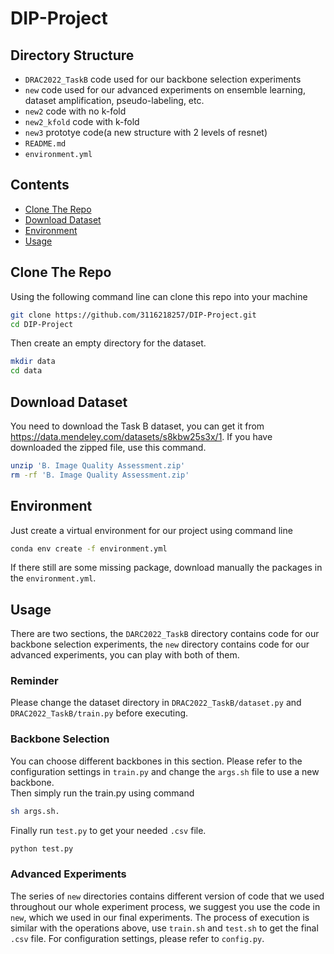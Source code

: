 # DIP-Project

## Directory Structure
- ```DRAC2022_TaskB``` code used for our backbone selection experiments
- ```new``` code used for our advanced experiments on ensemble learning, dataset amplification, pseudo-labeling, etc.
- ```new2``` code with no k-fold
- ```new2_kfold``` code with k-fold
- ```new3``` prototye code(a new structure with 2 levels of resnet)
- ```README.md```
- ```environment.yml```

## Contents
- [Clone The Repo](#clone-the-repo)
- [Download Dataset](#download-dataset)
- [Environment](#environment)
- [Usage](#usage)

## Clone The Repo
Using the following command line can clone this repo into your machine<br>
```bash 
git clone https://github.com/3116218257/DIP-Project.git
cd DIP-Project
```
Then create an empty directory for the dataset.
```bash
mkdir data
cd data
```

## Download Dataset
You need to download the Task B dataset, you can get it from https://data.mendeley.com/datasets/s8kbw25s3x/1. If you have downloaded the zipped file, use this command.
```bash
unzip 'B. Image Quality Assessment.zip'
rm -rf 'B. Image Quality Assessment.zip'
```

## Environment
Just create a virtual environment for our project using command line<br>
```bash
conda env create -f environment.yml
```
If there still are some missing package, download manually the packages in the ```environment.yml```.

## Usage
There are two sections, the ```DARC2022_TaskB``` directory contains code for our backbone selection experiments, the ```new``` directory contains code for our advanced experiments, you can play with both of them.

### Reminder
Please change the dataset directory in ```DRAC2022_TaskB/dataset.py``` and ```DRAC2022_TaskB/train.py``` before executing.

### Backbone Selection
You can choose different backbones in this section. Please refer to the configuration settings in ```train.py``` and change the ```args.sh``` file to use a new backbone.<br>
Then simply run the train.py using command<br>
```bash
sh args.sh.
```
Finally run ```test.py``` to get your needed ```.csv``` file.<br>
```bash
python test.py
```

### Advanced Experiments
The series of ```new``` directories contains different version of code that we used throughout our whole experiment process, we suggest you use the code in ```new```, which we used in our final experiments. The process of execution is similar with the operations above, use ```train.sh``` and ```test.sh``` to get the final ```.csv``` file. For configuration settings, please refer to ```config.py```.


